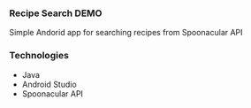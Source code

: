 
### Recipe Search DEMO
Simple Andorid app for searching recipes from Spoonacular API

### Technologies
* Java
* Android Studio
* Spoonacular API

